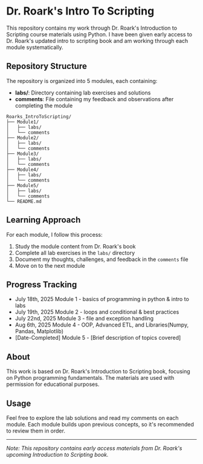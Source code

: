 # Dr. Roark's Intro To Scripting

This repository contains my work through Dr. Roark's Introduction to Scripting course materials using Python. I have been given early access to Dr. Roark's updated intro to scripting book and am working through each module systematically.

## Repository Structure

The repository is organized into 5 modules, each containing:
- **labs/**: Directory containing lab exercises and solutions
- **comments**: File containing my feedback and observations after completing the module

```
Roarks_IntroToScripting/
├── Module1/
│   ├── labs/
│   └── comments
├── Module2/
│   ├── labs/
│   └── comments
├── Module3/
│   ├── labs/
│   └── comments
├── Module4/
│   ├── labs/
│   └── comments
├── Module5/
│   ├── labs/
│   └── comments
└── README.md
```

## Learning Approach

For each module, I follow this process:
1. Study the module content from Dr. Roark's book
2. Complete all lab exercises in the `labs/` directory
3. Document my thoughts, challenges, and feedback in the `comments` file
4. Move on to the next module

## Progress Tracking

- July 18th, 2025 Module 1 - basics of programming in python & intro to labs
- July 19th, 2025 Module 2 - loops and conditional & best practices
- July 22nd, 2025 Module 3 - file and exception handling
- Aug   6th, 2025 Module 4 - OOP, Advanced ETL, and Libraries(Numpy, Pandas, Matplotlib)
- [Date-Completed] Module 5 - [Brief description of topics covered]

## About

This work is based on Dr. Roark's Introduction to Scripting book, focusing on Python programming fundamentals. The materials are used with permission for educational purposes.

## Usage

Feel free to explore the lab solutions and read my comments on each module. Each module builds upon previous concepts, so it's recommended to review them in order.

---

*Note: This repository contains early access materials from Dr. Roark's upcoming Introduction to Scripting book.*